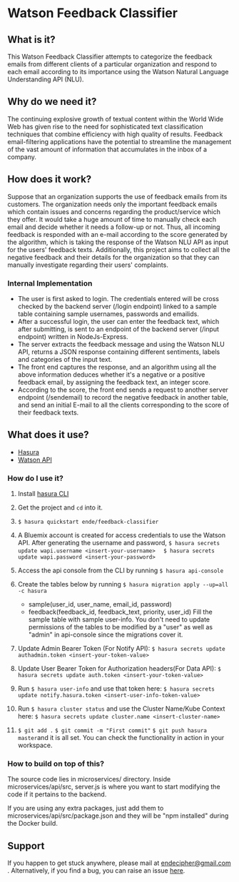 # Watson Feedback Classifier


## What is it?

This Watson Feedback Classifier attempts to categorize the feedback emails from different clients of a particular organization and respond to each email according to its importance using the Watson Natural Language Understanding API (NLU). 

## Why do we need it?
The continuing explosive growth of textual content within the World Wide Web has given rise to the need for sophisticated text classification techniques that combine efficiency with high quality of results. Feedback email-filtering applications have the potential to streamline the management of the vast amount of information that accumulates in the inbox of a company. 

## How does it work?

Suppose that an organization supports the use of feedback emails from its customers.
The organization needs only the important feedback emails which contain issues and concerns regarding the product/service which they offer. It would take a huge amount of time to manually check each email and decide whether it needs a follow-up or not.
Thus, all incoming feedback is responded with an e-mail according to the score generated by the algorithm, which is taking the response of the Watson NLU API as input for the users' feedback texts. Additionally, this project aims to collect all the negative feedback and their details for the organization so that they can manually investigate regarding their users' complaints. 


### Internal Implementation

- The user is first asked to login. The credentials entered will be cross checked by the backend server (/login endpoint) linked to a sample table containing sample usernames, passwords and emailids. 
- After a successful login, the user can enter the feedback text, which after submitting, is sent to an endpoint of the backend server (/input endpoint) written in NodeJs-Express.
- The server extracts the feedback message and using the Watson NLU API, returns a JSON response containing different sentiments, labels and categories of the input text. 
- The front end captures the response, and an algorithm using all the above information deduces whether it's a negative or a positive feedback email, by assigning the feedback text, an integer score.
- According to the score, the front end sends a request to another server endpoint (/sendemail) to record the negative feedback in another table, and send an initial E-mail to all the clients corresponding to the score of their feedback texts. 


## What does it use?
- [Hasura](https://hasura.io)
- [Watson API](https://www.ibm.com/watson/developercloud/natural-language-understanding/api)

### How do I use it?
 1. Install [hasura CLI](https://docs.hasura.io/0.15/manual/install-hasura-cli.html)
 2. Get the project and `cd` into it.
 3. `$ hasura quickstart ende/feedback-classifier`
4. A Bluemix account is created for access credentials to use the Watson API. After generating the username and password, 
`$ hasura secrets update wapi.username <insert-your-username> 
` 
`$ hasura secrets update wapi.password <insert-your-password>
`

5. Access the api console from the CLI by running `$ hasura api-console`
6. Create the tables below by running `$ hasura migration apply --up=all -c hasura`
	- sample(user_id, user_name, email_id, password) 
	- feedback(feedback_id, feedback_text, priority, user_id)
	Fill the sample table with sample user-info.
	You don't need to update permissions of the tables to be modified by a "user" as well as "admin" in api-console since the migrations cover it.
7. Update Admin Bearer Token (For Notify API): `$ hasura secrets update authadmin.token <insert-your-token-value> 
` 
8. Update User Bearer Token for Authorization headers(For Data API): `$ hasura secrets update auth.token <insert-your-token-value>
`
9. Run `$ hasura user-info` and use that token here: `$ hasura secrets update notify.hasura.token <insert-user-info-token-value>`
10. Run `$ hasura cluster status` and use the Cluster Name/Kube Context here: `$ hasura secrets update cluster.name <insert-cluster-name>`   
11. `$ git add .` 
`$ git commit -m "First commit"` 
`$ git push hasura master`and it is all set. You can check the functionality in action in your workspace.

### How to build on top of this?
The source code lies in microservices/ directory. 
Inside microservices/api/src, server.js is where you want to start modifying the code if it pertains to the backend.

If you are using any extra packages, just add them to microservices/api/src/package.json and they will be "npm installed" during the Docker build.

## Support
If you happen to get stuck anywhere, please mail at endecipher@gmail.com . Alternatively, if you find a bug, you can raise an issue [here](https://github.com/issues).

